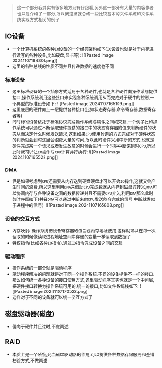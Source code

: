 > 这一个部分我其实有很多地方没有仔细看,另外这一部分有大量的内容作者也只是介绍了一部分,所以我这里就总结一些比较基本的文件系统和文件系统实现方式相关的例子
## IO设备
- 一个计算机系统的各种`IO`设备的一个经典架构如下(`IO`设备也就是对于内存进行读写的各种设备,比如硬盘,显卡等):
![[Pasted image 20241107164801.png]]
- 这里的各种总线的性质不同并且传递数据的速度也不同
### 标准设备 
- 这里标准设备的一个抽象方式适用于各种硬件,也就是各种硬件向操作系统提供接口,操作系统利用这些接口来实现各种系统调用从而完成对于硬件的控制,一个典型的标准设备如下:
![[Pasted image 20241107165109.png]]
- 这里底层的硬件向上一层提供各种接口(比如状态寄存器,命令寄存器,数据寄存器等)
- 同时标准设备依托于标准协议完成操作系统与硬件之间的交互,一个例子比如操作系统可以通过不断读取硬件提供的接口中的状态寄存器的值来判断硬件的状态从而决定什么时候发送请求,这里如果`CPU`使用轮询的方式完成对于硬件状态的判断就会到时这里会浪费大量的时间,所以此时硬件采用中断的方式,也就是硬件完成某一个请求或者发生故障的时候会进行一个时钟中断来同时`CPU`,所以此时就可以让`IO`操作与`CPU`计算并行执行:
![[Pasted image 20241107165522.png]]
### DMA
- 但是如果考虑到`CPU`还需要从内存送到硬盘硬盘才可以开始`IO`操作,这就又会产生时间的浪费,所以这里利用`DMA`来借助`CPU`完成数据从内存到磁盘的转义,`DMA`可以协调内存与各种设备之间的数据传递并且不需要`CPU`介入,利用`DMA`那么此时的时序图如下(并且`DMA`可以通过中断来向`CPU`发送命令完成的信号,中断就类似于进程中的信号):
![[Pasted image 20241107165808.png]]
### 设备的交互方式
- 内存映射: 操作系统把设备寄存器的值当成内存地址使用,这样就可以在每一次读取的时候像读取进程地址空间中存储的变量一样读取到数据了
- 特权指令(比如各种`IO`指令),通过`IO`指令完成设备之间的交互
### 驱动程序
- 操作系统的一部分就是驱动程序
- 驱动程序解决的问题就是对于同一个操作系统,不同的设备提供不一样的接口,那么如何统一各种设备的接口使用方式,这里驱动程序其实也就是一个中间层,把硬件接口转换为操作系统可用的,统一的接口,比如文件系统栈如下:
![[Pasted image 20241107170522.png]]
- 这样对于不同的设备就可以统一交互方式了
## 磁盘驱动器(磁盘)
- 偏向于硬件并且过时,不做阐述
## RAID
- 本质上是一个系统,充当磁盘驱动器的作用,可以提供各种数据存储服务和差错校验方式,不做阐述
